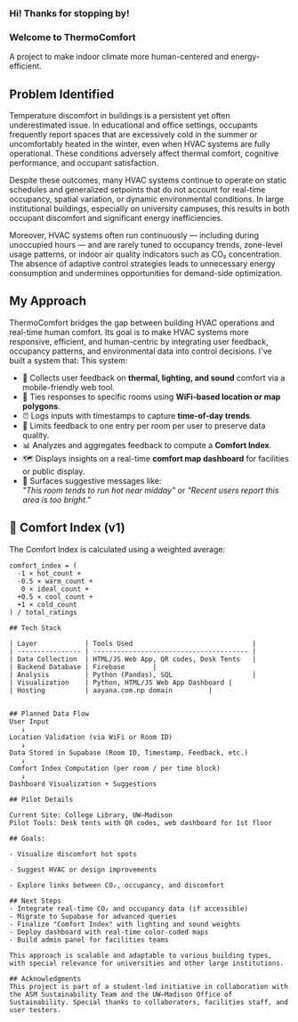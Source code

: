 ### Hi! Thanks for stopping by!
### Welcome to **ThermoComfort**
A project to make indoor climate more human-centered and energy-efficient.

## Problem Identified
Temperature discomfort in buildings is a persistent yet often underestimated issue. In educational and office settings, occupants frequently report spaces that are excessively cold in the summer or uncomfortably heated in the winter, even when HVAC systems are fully operational. These conditions adversely affect thermal comfort, cognitive performance, and occupant satisfaction.

Despite these outcomes, many HVAC systems continue to operate on static schedules and generalized setpoints that do not account for real-time occupancy, spatial variation, or dynamic environmental conditions. In large institutional buildings, especially on university campuses, this results in both occupant discomfort and significant energy inefficiencies.

Moreover, HVAC systems often run continuously — including during unoccupied hours — and are rarely tuned to occupancy trends, zone-level usage patterns, or indoor air quality indicators such as CO₂ concentration. The absence of adaptive control strategies leads to unnecessary energy consumption and undermines opportunities for demand-side optimization.

## My Approach
ThermoComfort bridges the gap between building HVAC operations and real-time human comfort. Its goal is to make HVAC systems more responsive, efficient, and human-centric by integrating user feedback, occupancy patterns, and environmental data into control decisions.
I've built a system that:
This system:
- 🧍 Collects user feedback on **thermal, lighting, and sound** comfort via a mobile-friendly web tool.
- 📍 Ties responses to specific rooms using **WiFi-based location or map polygons**.
- ⏰ Logs inputs with timestamps to capture **time-of-day trends**.
- 🔁 Limits feedback to one entry per room per user to preserve data quality.
- 📊 Analyzes and aggregates feedback to compute a **Comfort Index**.
- 🗺️ Displays insights on a real-time **comfort map dashboard** for facilities or public display.
- 💬 Surfaces suggestive messages like:  
  _"This room tends to run hot near midday"_ or _"Recent users report this area is too bright."_

## 🧪 Comfort Index (v1)

The Comfort Index is calculated using a weighted average:

```text
comfort_index = (
  -1 × hot_count +
  -0.5 × warm_count +
   0 × ideal_count +
  +0.5 × cool_count +
  +1 × cold_count
) / total_ratings

## Tech Stack

| Layer            | Tools Used                              |
| ---------------- | --------------------------------------- |
| Data Collection  | HTML/JS Web App, QR codes, Desk Tents   |
| Backend Database | Firebase       |
| Analysis         | Python (Pandas), SQL                    |
| Visualization    | Python, HTML/JS Web App Dashboard |
| Hosting          | aayana.com.np domain         |


## Planned Data Flow
User Input
   ↓
Location Validation (via WiFi or Room ID)
   ↓
Data Stored in Supabase (Room ID, Timestamp, Feedback, etc.)
   ↓
Comfort Index Computation (per room / per time block)
   ↓
Dashboard Visualization + Suggestions

## Pilot Details

Current Site: College Library, UW–Madison
Pilot Tools: Desk tents with QR codes, web dashboard for 1st floor

## Goals:

- Visualize discomfort hot spots

- Suggest HVAC or design improvements

- Explore links between CO₂, occupancy, and discomfort

## Next Steps
- Integrate real-time CO₂ and occupancy data (if accessible)
- Migrate to Supabase for advanced queries
- Finalize "Comfort Index" with lighting and sound weights
- Deploy dashboard with real-time color-coded maps
- Build admin panel for facilities teams

This approach is scalable and adaptable to various building types, with special relevance for universities and other large institutions.

## Acknowledgments
This project is part of a student-led initiative in collaboration with the ASM Sustainability Team and the UW–Madison Office of Sustainability. Special thanks to collaborators, facilities staff, and user testers.